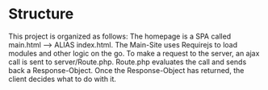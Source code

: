 # Structure

This project is organized as follows:
The homepage is a SPA called main.html --> ALIAS index.html. The Main-Site uses Requirejs to load modules and other logic on the go. To make a request to the server, an ajax call is sent to server/Route.php. Route.php evaluates the call and sends back a Response-Object. Once the Response-Object has returned, the client decides what to do with it.
